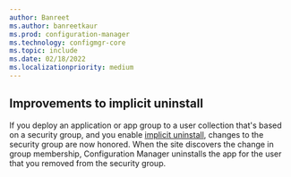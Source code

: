 ```yaml
---
author: Banreet
ms.author: banreetkaur
ms.prod: configuration-manager
ms.technology: configmgr-core
ms.topic: include
ms.date: 02/18/2022
ms.localizationpriority: medium
---
```


## <a name="bkmk_implicit"></a> Improvements to implicit uninstall
<!--12488148-->

If you deploy an application or app group to a user collection that's based on a security group, and you enable [implicit uninstall](../../../../../apps/deploy-use/uninstall-applications.md#implicit-uninstall), changes to the security group are now honored. When the site discovers the change in group membership, Configuration Manager uninstalls the app for the user that you removed from the security group.
